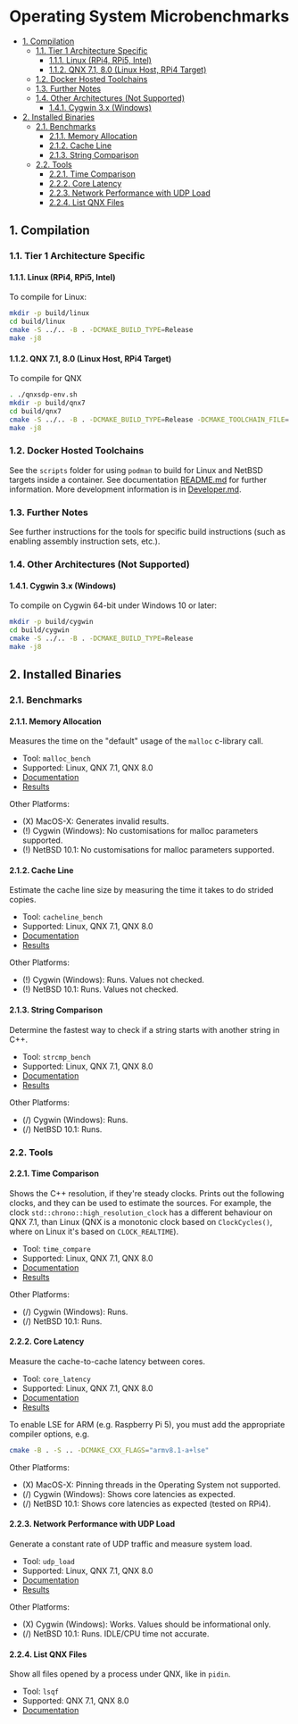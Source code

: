 # Operating System Microbenchmarks <!-- omit in toc -->

- [1. Compilation](#1-compilation)
  - [1.1. Tier 1 Architecture Specific](#11-tier-1-architecture-specific)
    - [1.1.1. Linux (RPi4, RPi5, Intel)](#111-linux-rpi4-rpi5-intel)
    - [1.1.2. QNX 7.1, 8.0 (Linux Host, RPi4 Target)](#112-qnx-71-80-linux-host-rpi4-target)
  - [1.2. Docker Hosted Toolchains](#12-docker-hosted-toolchains)
  - [1.3. Further Notes](#13-further-notes)
  - [1.4. Other Architectures (Not Supported)](#14-other-architectures-not-supported)
    - [1.4.1. Cygwin 3.x (Windows)](#141-cygwin-3x-windows)
- [2. Installed Binaries](#2-installed-binaries)
  - [2.1. Benchmarks](#21-benchmarks)
    - [2.1.1. Memory Allocation](#211-memory-allocation)
    - [2.1.2. Cache Line](#212-cache-line)
    - [2.1.3. String Comparison](#213-string-comparison)
  - [2.2. Tools](#22-tools)
    - [2.2.1. Time Comparison](#221-time-comparison)
    - [2.2.2. Core Latency](#222-core-latency)
    - [2.2.3. Network Performance with UDP Load](#223-network-performance-with-udp-load)
    - [2.2.4. List QNX Files](#224-list-qnx-files)

## 1. Compilation

### 1.1. Tier 1 Architecture Specific

#### 1.1.1. Linux (RPi4, RPi5, Intel)

To compile for Linux:

```sh
mkdir -p build/linux
cd build/linux
cmake -S ../.. -B . -DCMAKE_BUILD_TYPE=Release
make -j8
```

#### 1.1.2. QNX 7.1, 8.0 (Linux Host, RPi4 Target)

To compile for QNX

```sh
. ./qnxsdp-env.sh
mkdir -p build/qnx7
cd build/qnx7
cmake -S ../.. -B . -DCMAKE_BUILD_TYPE=Release -DCMAKE_TOOLCHAIN_FILE=../../../toolchain/qcc_aarch64le.cmake
make -j8
```

### 1.2. Docker Hosted Toolchains

See the `scripts` folder for using `podman` to build for Linux and NetBSD
targets inside a container. See documentation [README.md](./scripts/README.md)
for further information. More development information is in
[Developer.md](./DEVELOPER.md).

### 1.3. Further Notes

See further instructions for the tools for specific build instructions (such as
enabling assembly instruction sets, etc.).

### 1.4. Other Architectures (Not Supported)

#### 1.4.1. Cygwin 3.x (Windows)

To compile on Cygwin 64-bit under Windows 10 or later:

```sh
mkdir -p build/cygwin
cd build/cygwin
cmake -S ../.. -B . -DCMAKE_BUILD_TYPE=Release
make -j8
```

## 2. Installed Binaries

### 2.1. Benchmarks

#### 2.1.1. Memory Allocation

Measures the time on the "default" usage of the `malloc` c-library call.

- Tool: `malloc_bench`
- Supported: Linux, QNX 7.1, QNX 8.0
- [Documentation](./benchmarks/malloc.md)
- [Results](./benchmarks/malloc/results/README.md)

Other Platforms:

- (X) MacOS-X: Generates invalid results.
- (!) Cygwin (Windows): No customisations for malloc parameters supported.
- (!) NetBSD 10.1: No customisations for malloc parameters supported.

#### 2.1.2. Cache Line

Estimate the cache line size by measuring the time it takes to do strided
copies.

- Tool: `cacheline_bench`
- Supported: Linux, QNX 7.1, QNX 8.0
- [Documentation](./benchmarks/cacheline.md)
- [Results](./benchmarks/cacheline/results/README.md)

Other Platforms:

- (!) Cygwin (Windows): Runs. Values not checked.
- (!) NetBSD 10.1: Runs. Values not checked.

#### 2.1.3. String Comparison

Determine the fastest way to check if a string starts with another string in
C++.

- Tool: `strcmp_bench`
- Supported: Linux, QNX 7.1, QNX 8.0
- [Documentation](./benchmarks/strcomp.md)
- [Results](./benchmarks/strcomp.md)

Other Platforms:

- (/) Cygwin (Windows): Runs.
- (/) NetBSD 10.1: Runs.

### 2.2. Tools

#### 2.2.1. Time Comparison

Shows the C++ resolution, if they're steady clocks. Prints out the following
clocks, and they can be used to estimate the sources. For example, the clock
`std::chrono::high_resolution_clock` has a different behaviour on QNX 7.1, than
Linux (QNX is a monotonic clock based on `ClockCycles()`, where on Linux it's
based on `CLOCK_REALTIME`).

- Tool: `time_compare`
- Supported: Linux, QNX 7.1, QNX 8.0
- [Documentation](./tools/time_compare.md)
- [Results](./tools/time_compare.md)

Other Platforms:

- (/) Cygwin (Windows): Runs.
- (/) NetBSD 10.1: Runs.

#### 2.2.2. Core Latency

Measure the cache-to-cache latency between cores.

- Tool: `core_latency`
- Supported: Linux, QNX 7.1, QNX 8.0
- [Documentation](./tools/core_latency.md)
- [Results](./tools/core_latency.md)

To enable LSE for ARM (e.g. Raspberry Pi 5), you must add the appropriate
compiler options, e.g.

```sh
cmake -B . -S .. -DCMAKE_CXX_FLAGS="armv8.1-a+lse"
```

Other Platforms:

- (X) MacOS-X: Pinning threads in the Operating System not supported.
- (/) Cygwin (Windows): Shows core latencies as expected.
- (/) NetBSD 10.1: Shows core latencies as expected (tested on RPi4).

#### 2.2.3. Network Performance with UDP Load

Generate a constant rate of UDP traffic and measure system load.

- Tool: `udp_load`
- Supported: Linux, QNX 7.1, QNX 8.0
- [Documentation](./tools/udp_load.md)
- [Results](./tools/udp_load/results/results.md)

Other Platforms:

- (X) Cygwin (Windows): Works. Values should be informational only.
- (/) NetBSD 10.1: Runs. IDLE/CPU time not accurate.

#### 2.2.4. List QNX Files

Show all files opened by a process under QNX, like in `pidin`.

- Tool: `lsqf`
- Supported: QNX 7.1, QNX 8.0
- [Documentation](./tools/lsqf.md)
